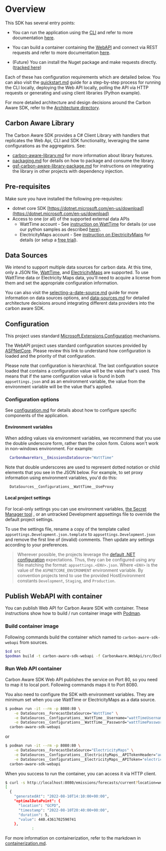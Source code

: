 # Overview

This SDK has several entry points:

- You can run the application using the [CLI](./src/CarbonAware.CLI) and refer
  to more documentation [here](./carbon-aware-cli.md).

- You can build a container containing the [WebAPI](./src/CarbonAware.WebApi)
  and connect via REST requests and refer to more documentation
  [here](./carbon-aware-webapi.md).

- (Future) You can install the Nuget package and make requests directly.
  ([tracked here](https://github.com/Green-Software-Foundation/carbon-aware-sdk/issues/40))

Each of these has configuration requirements which are detailed below.
You can also visit the [quickstart.md](docs/quickstart.md) guide for a step-by-step
process for running the CLI locally, deploying the Web API locally, polling the
API via HTTP requests or generating and using client libraries (Python example).

For more detailed architecture and design decisions around the Carbon Aware SDK,
refer to the [Architecture directory](./architecture/).

## Carbon Aware Library

The Carbon Aware SDK provides a C\# Client Library with handlers that replicates
the Web Api, CLI and SDK functionality, leveraging the same configurations as the
aggregators. See:

- [carbon-aware-library.md](./carbon-aware-library.md) for more information about
  library features.
- [packaging.md](./packaging.md) for details on how to package and consume
  the library.
- [gsf-carbon-aware-library-package.md](./gsf-carbon-aware-library-package.md)
  for instructions on integrating the library in other
  projects with dependency injection.

## Pre-requisites

Make sure you have installed the following pre-requisites:

- dotnet core SDK
  [https://dotnet.microsoft.com/en-us/download](https://dotnet.microsoft.com/en-us/download)
- Access to one (or all) of the supported external data APIs
  - WattTime account - See
  [instruction on WattTime](https://www.watttime.org/api-documentation/#register-new-user)
  for details (or use our python samples as described
  [here](samples/watttime-registration/readme.md)).
  - ElectricityMaps account - See
  [instruction on ElectricityMaps](https://api-portal.electricitymaps.com/home)
  for details (or setup a [free trial](https://api-portal.electricitymaps.com)).

## Data Sources

We intend to support multiple data sources for carbon data. At this time, only
a JSON file, [WattTime](https://www.watttime.org/), and
[ElectricityMaps](https://www.electricitymaps.com/) are supported.
To use WattTime data or Electricity Maps data, you'll need to acquire a license
from them and set the appropriate configuration information.

You can also visit the
[selecting-a-date-source.md](docs/../selecting-a-data-source.md) guide for more
information on data sources options, and
[data-sources.md](./architecture/data-sources.md) for detailed architecture
decisions around integrating different data providers into the carbon aware SDK.

## Configuration

This project uses standard
[Microsoft.Extensions.Configuration](https://docs.microsoft.com/en-us/dotnet/core/extensions/configuration)
mechanisms.

The WebAPI project uses standard configuration sources provided by
[ASPNetCore](https://docs.microsoft.com/en-us/aspnet/core/fundamentals/configuration/).
Please review this link to understand how configuration is loaded and the
priority of that configuration.

Please note that configuration is hierarchical. The last configuration source
loaded that contains a configuration value will be the value that's used. This
means that if the same configuration value is found in both `appsettings.json`
and as an environment variable, the value from the environment variable will be
the value that's applied.

### Configuration options

See [configuration.md](/docs/configuration.md) for details about how to
configure specific components of the application.

#### Environment variables

When adding values via environment variables, we recommend that you use the
double underscore form, rather than the colon form.
Colons won't work in non-windows environment. For example:

```bash
  CarbonAwareVars__EmissionsDataSource="WattTime"
```

Note that double underscores are used to represent dotted notation or child
elements that you see in the JSON below. For example, to set proxy information
using environment variables, you'd do this:

```bash
  DataSources__Configurations__WattTime__UseProxy
```

#### Local project settings

For local-only settings you can use environment variables,
[the Secret Manager tool](https://learn.microsoft.com/en-us/aspnet/core/security/app-secrets?view=aspnetcore-6.0&tabs=windows#secret-manager)
, or an untracked Development appsettings file to override
the default project settings.

To use the settings file, rename a copy of the template called
`appsettings.Development.json.template` to `appsettings.Development.json` and
remove the first line of (invalid) comments.
Then update any settings according to your preferences.

> Wherever possible, the projects leverage the
> [default .NET configuration](https://learn.microsoft.com/en-us/aspnet/core/fundamentals/configuration/?view=aspnetcore-6.0#default-application-configuration-sources)
> expectations. Thus, they can be configured using any file matching the
> format: `appsettings.<ENV>.json`. Where `<ENV>` is the value of
> the `ASPNETCORE_ENVIRONMENT` environment variable. By convention projects
> tend to use the provided HostEnvironment constants
> `Development`, `Staging`, and `Production`.

## Publish WebAPI with container

You can publish Web API for Carbon Aware SDK with container. These instructions
show how to build / run container image with [Podman](https://podman.io/).

### Build container image

Following commands build the container which named to `carbon-aware-sdk-webapi`
from sources.

```bash
$cd src
$podman build -t carbon-aware-sdk-webapi -f CarbonAware.WebApi/src/Dockerfile .
```

### Run Web API container

Carbon Aware SDK Web API publishes the service on Port 80, so you need to map
it to local port. Following commands maps it to Port 8080.

You also need to configure the SDK with environment variables. They are minimum
set when you use WattTime or ElectricityMaps as a data source.

```bash
$ podman run -it --rm -p 8080:80 \
    -e DataSources__ForecastDataSource="WattTime" \
    -e DataSources__Configurations__WattTime__Username="wattTimeUsername" \
    -e DataSources__Configurations__WattTime__Password="wattTimePassword" \
  carbon-aware-sdk-webapi
```

or

```bash
$ podman run -it --rm -p 8080:80 \
    -e DataSources__ForecastDataSource="ElectricityMaps" \
    -e DataSources__Configurations__ElectricityMaps__APITokenHeader="auth-token" \
    -e DataSources__Configurations__ElectricityMaps__APIToken="electricityMapsToken" \
  carbon-aware-sdk-webapi
```

When you success to run the container, you can access it via HTTP client.

```bash
$ curl -s http://localhost:8080/emissions/forecasts/current?location=westus2 | jq
[
  {
    "generatedAt": "2022-08-10T14:10:00+00:00",
    "optimalDataPoint": {
      "location": "GCPD",
      "timestamp": "2022-08-10T20:40:00+00:00",
      "duration": 5,
      "value": 440.4361702590741
    },
            :
```

For more information on containerization, refer to the
markdown in [containerization.md](./containerization.md).
